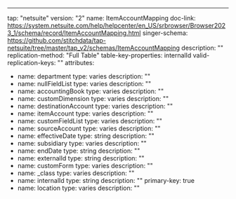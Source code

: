 ---
tap: "netsuite"
version: "2"
name: ItemAccountMapping
doc-link: https://system.netsuite.com/help/helpcenter/en_US/srbrowser/Browser2023_1/schema/record/ItemAccountMapping.html
singer-schema: https://github.com/stitchdata/tap-netsuite/tree/master/tap_v2/schemas/ItemAccountMapping
description: ""
replication-method: "Full Table"
table-key-properties: internalId
valid-replication-keys: ""
attributes:
- name: department
  type: varies
  description: ""
- name: nullFieldList
  type: varies
  description: ""
- name: accountingBook
  type: varies
  description: ""
- name: customDimension
  type: varies
  description: ""
- name: destinationAccount
  type: varies
  description: ""
- name: itemAccount
  type: varies
  description: ""
- name: customFieldList
  type: varies
  description: ""
- name: sourceAccount
  type: varies
  description: ""
- name: effectiveDate
  type: string
  description: ""
- name: subsidiary
  type: varies
  description: ""
- name: endDate
  type: string
  description: ""
- name: externalId
  type: string
  description: ""
- name: customForm
  type: varies
  description: ""
- name: _class
  type: varies
  description: ""
- name: internalId
  type: string
  description: ""
  primary-key: true
- name: location
  type: varies
  description: ""
